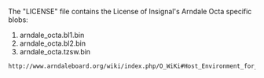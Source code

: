 The "LICENSE" file contains the License of Insignal's Arndale Octa
specific blobs:

1. arndale_octa.bl1.bin
2. arndale_octa.bl2.bin
3. arndale_octa.tzsw.bin

```
http://www.arndaleboard.org/wiki/index.php/O_WiKi#Host_Environment_for_Android
```
